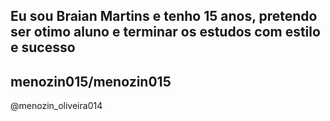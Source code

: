 ## Eu sou Braian Martins e tenho 15 anos, pretendo ser otimo aluno e terminar os estudos com estilo e sucesso 

## menozin015/menozin015 ##

@menozin_oliveira014
